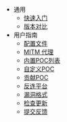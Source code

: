 - 通用
  - [快速入门](generic/README.md)
  - [版本对比](generic/compare.md)
- 用户指南
  - [配置文件](guide/config.md)
  - [MITM 代理](guide/proxy.md)
  - [内置POC列表](guide/poc-list.md)
  - [自定义POC](guide/poc.md)
  - [贡献POC](guide/contribute.md)
  - [反连平台](guide/reverse.md)
  - [漏洞格式](guide/vuln.md)
  - [检查更新](guide/update.md)
  - [提交反馈](guide/feedback.md)
